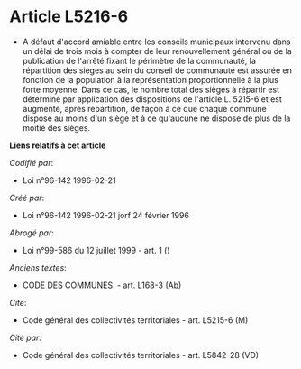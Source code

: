 # Article L5216-6

- A défaut d'accord amiable entre les conseils municipaux intervenu dans un délai de trois mois à compter de leur
renouvellement général ou de la publication de l'arrêté fixant le périmètre de la communauté, la répartition des sièges au
sein du conseil de communauté est assurée en fonction de la population à la représentation proportionnelle à la plus forte
moyenne. Dans ce cas, le nombre total des sièges à répartir est déterminé par application des dispositions de l'article L.
5215-6 et est augmenté, après répartition, de façon à ce que chaque commune dispose au moins d'un siège et à ce qu'aucune ne
dispose de plus de la moitié des sièges.

**Liens relatifs à cet article**

_Codifié par_:

  - Loi n°96-142 1996-02-21

_Créé par_:

  - Loi n°96-142 1996-02-21 jorf 24 février 1996

_Abrogé par_:

  - Loi n°99-586 du 12 juillet 1999 - art. 1 ()

_Anciens textes_:

  - CODE DES COMMUNES. - art. L168-3 (Ab)

_Cite_:

  - Code général des collectivités territoriales - art. L5215-6 (M)

_Cité par_:

  - Code général des collectivités territoriales - art. L5842-28 (VD)
